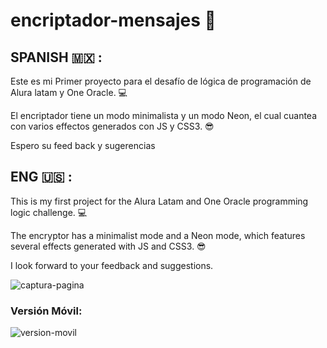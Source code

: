 # encriptador-mensajes 💙

 ## SPANISH 🇲🇽 :
Este es mi Primer proyecto para el desafío de lógica de programación de Alura latam y One Oracle. 💻

El encriptador tiene un modo minimalista y un modo Neon, el cual cuantea con varios effectos generados con JS y CSS3. 😎

Espero su feed back y sugerencias


## ENG 🇺🇸 :

This is my first project for the Alura Latam and One Oracle programming logic challenge. 💻

The encryptor has a minimalist mode and a Neon mode, which features several effects generated with JS and CSS3. 😎

I look forward to your feedback and suggestions.



![captura-pagina](https://github.com/SofiDevO/encriptador-mensajes/assets/102200061/c8beff17-9a57-41e5-93ba-8bf2267187b6)

### Versión Móvil:


![version-movil](https://github.com/SofiDevO/encriptador-mensajes/assets/102200061/1d24c7c2-530e-4b2c-a774-f8cee4aad735)

